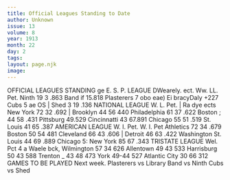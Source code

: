 ```yaml
---
title: Official Leagues Standing to Date
author: Unknown
issue: 13
volume: 8
year: 1913
month: 22
day: 2
tags:
layout: page.njk
image:
---
```

OFFICIAL LEAGUES STANDING    ge E. S. P. LEAGUE DWearely. ect. Ww. LL. Pet. Ninth 19 3 .863 Band if 15.818 Plasterers 7 obo eae) Ei bracyDaly +227 Cubs 5 ae OS | Shed 3 19 .136 NATIONAL LEAGUE W. L. Pet. | Ra dye ects New York 72 32 .692 | Brooklyn 44 56 440 Philadelphia 61 37 .622 Boston ; 44 58 .431 Pittsburg 49.529 Cincinnatti 43 67.891 Chicago 55 51 .519 St. Louis 41 65 .387 AMERICAN LEAGUE W. I. Pet. W. I. Pet Athletics 72 34 .679 Boston 50 54 481 Cleveland 66 43 .606 | Detroit 46 63 .422 Washington St. Louis 44 69 .889 Chicago 5: New York 85 67 .343 TRISTATE LEAGUE Wel. Pct 4 a Waele bck, Wilmington 57 34 626 Allentown 49 43 533 Harrisburg 50 43 588 Trenton _ 43 48 473 York 49-44 527 Atlantic City 30 66 312 GAMES TO BE PLAYED Next week. Plasterers vs Library Band vs Ninth Cubs vs Shed 




